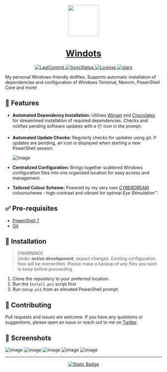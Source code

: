  <p align="center"> 
  <a href="https://scottmckendry.tech">
    <picture>
      <source media="(prefers-color-scheme: dark)" srcset="https://scottmckendry.tech/img/logo/icon2transparent.png">
      <img src="https://scottmckendry.tech/img/logo/icon1transparent.png" height="100">
    </picture>
    <h1 align="center">Windots</h1>
  </a>
</p>

<p align="center">
  <a href="https://github.com/scottmckendry/Windots/commit">
    <img alt="LastCommit" src="https://img.shields.io/github/last-commit/scottmckendry/windots/main?style=for-the-badge&logo=github&color=%237dcfff">
  </a>
  <a href="https://github.com/scottmckendry/Windots/actions/workflows/sync.yml">
    <img alt="SyncStatus" src="https://img.shields.io/github/actions/workflow/status/scottmckendry/Windots/sync.yml?style=for-the-badge&logo=github&label=Sync%20to%20dots&color=%23bb9af7">
  </a>
  <a href="https://github.com/scottmckendry/Windots/blob/main/LICENSE">
    <img alt="License" src="https://img.shields.io/github/license/scottmckendry/Windots?style=for-the-badge&logo=github&color=%239ece6a">
  </a>
  <a href="https://github.com/scottmckendry/Windots/stars">
    <img alt="stars" src="https://img.shields.io/github/stars/scottmckendry/windots?style=for-the-badge&logo=github&color=%23f7768e">
  </a>
</p>

My personal Windows-friendly dotfiles. Supports automatic installation of dependencies and configuration of Windows Terminal, Neovim, PowerShell Core and more!

## 🎉 Features
- **Automated Dependency Installation:** Utilises [Winget](https://learn.microsoft.com/en-us/windows/package-manager/winget/) and [Chocolatey](https://chocolatey.org/) for streamlined installation of required dependencies. Checks and notifies pending software updates with a 📦 icon in the prompt.
- **Automated Update Checks:** Regularly checks for updates using git. If updates are pending, an icon is displayed when starting a new PowerShell session.
  
  ![image](https://github.com/scottmckendry/Windots/assets/39483124/e84d0294-5662-4d7c-b1ae-88a1f26ca9fd)

- **Centralized Configuration:** Brings together scattered Windows configuration files into one organized location for easy access and management.
- **Tailored Colour Scheme:** Powered by my very own [CYBERDREAM](https://github.com/scottmckendry/cyberdream.nvim) colourscheme - high-contrast and vibrant for optimal _Eye Stimulation™_.

## ✅ Pre-requisites
- [PowerShell 7](https://learn.microsoft.com/en-us/powershell/scripting/install/installing-powershell-on-windows?view=powershell-7.3#install-powershell-using-winget-recommended)
- [Git](https://winget.run/pkg/Git/Git)

## 🚀 Installation
> [!WARNING]\
> Under _**active development**_, expect changes. Existing configuration files will be overwritten. Please make a backup of any files you wish to keep before proceeding.

1. Clone the repository to your preferred location.
2. Run the `Install.ps1` script first
3. Run `Setup.ps1` from an elevated PowerShell prompt. 

## 🤝 Contributing
Pull requests and issues are welcome. If you have any questions or suggestions, please open an issue or reach out to me on [Twitter](https://twitter.com/scott_mckendry).

## 📸 Screenshots
![image](https://github.com/user-attachments/assets/1d00e6a3-dd20-4abb-97f5-81df0363ff38)
![image](https://github.com/user-attachments/assets/b51f1064-0e1a-4467-b308-9855ed275ed8)
![image](https://github.com/user-attachments/assets/ce120611-981b-4b2f-a307-097212200d5f)
![image](https://github.com/user-attachments/assets/bbb67965-4d95-4071-be0a-d3a58c4f1a14)
![image](https://github.com/user-attachments/assets/729cdc6c-961e-46b6-b848-cc4b8ecb923d)

---

<p align="center">
  <a href="https://scottmckendry.tech/tags/dotfiles/">
    <img alt="Static Badge" src="https://img.shields.io/badge/Blog_Posts-Go?style=for-the-badge&label=%F0%9F%92%ADRead&color=%237aa2f7">
  </a>
</p>

